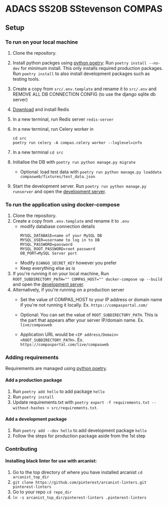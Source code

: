 # ADACS SS20B SStevenson COMPAS

## Setup
### To run on your local machine

1. Clone the repository.
2. Install python packges using [python poetry](https://python-poetry.org/):
Run `poetry install --no-dev` for minimum install. This only installs required production packages.  
Run `poetry install` to also install development packages such as testing tools.

3. Create a copy from `src/.env.template` and rename it to `src/.env` and REMOVE ALL DB CONNECTION CONFIG (to use the django sqlite db server)

4. [Download](https://redis.io/download) and install Redis  
5. In a new terminal, run Redis server `redis-server`
6. In a new terminal, run Celery worker in  
    ```
    cd src
    poetry run celery -A compas.celery worker --loglevel=info
    ```
7. In a new terminal `cd src`
8. Initialise the DB with `poetry run python manage.py migrate`
    - Optional: load test data with `poetry run python manage.py loaddata compasweb/fixtures/test_data.json`
9. Start the development server.
  Run `poetry run python manage.py runserver` and open the [development server](http://localhost:8000/).

### To run the application using docker-compose

1. Clone the repository.
2. Create a copy from `.env.template` and rename it to `.env`
    - modify database connection details 
      ```
      MYSQL_DATABASE=name of your MySQL DB
      MYSQL_USER=username to log in to DB
      MYSQL_PASSWORD=password
      MYSQL_ROOT_PASSWORD=root password
      DB_PORT=MySQL Server port
      ```
    - Modify `DJANGO_SECRET_KEY` however you prefer
    - Keep everything else as is
3. If you're running it on your local machine, Run `ROOT_SUBDIRECTORY_PATH="" COMPAS_HOST="" docker-compose up --build` and open the [development server](http://localhost:8080).
4. Alternatively, if you're running on a production server
    - Set the value of COMPAS_HOST to your IP address or domain name if you're not running it locally. Ex. `https://compasportal.com/`
    - Optional: You can set the value of `ROOT_SUBDIRECTORY_PATH`. This is the part that appears after your server IP/domain name. Ex. `live/compasweb`
    
    - Application URL would be `<IP address/Domain><ROOT_SUBDIRECTORY_PATH>`. Ex. `https://compasportal.com/live/compasweb`

### Adding requirements

Requirements are managed using [python poetry](https://python-poetry.org/).

#### Add a production package
1. Run `poetry add hello` to add package `hello`
2. Run `poetry install`
3. Update requirements.txt with `poetry export -f requirements.txt --without-hashes > src/requirements.txt`. 

#### Add a development package
1. Run `poetry add --dev hello` to add development package `hello`
2. Follow the steps for production package aside from the 1st step

### Contributing

#### Installing black linter for use with arcanist:
1. Go to the top directory of where you have installed arcanist `cd arcanist_top_dir`
2. `git clone https://github.com/pinterest/arcanist-linters.git pinterest-linters`
3. Go to your repo `cd repo_dir`
4. `ln -s arcanist_top_dir/pinterest-linters .pinterest-linters`
